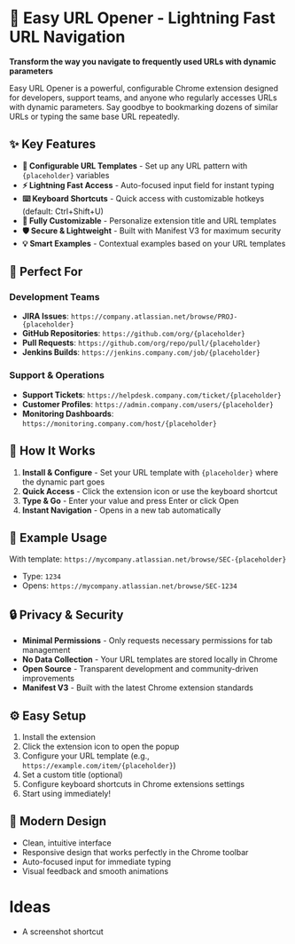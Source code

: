 # 🚀 Easy URL Opener - Lightning Fast URL Navigation

**Transform the way you navigate to frequently used URLs with dynamic parameters**

Easy URL Opener is a powerful, configurable Chrome extension designed for developers, support teams, and anyone who regularly accesses URLs with dynamic parameters. Say goodbye to bookmarking dozens of similar URLs or typing the same base URL repeatedly.

## ✨ Key Features

- **🎯 Configurable URL Templates** - Set up any URL pattern with `{placeholder}` variables
- **⚡ Lightning Fast Access** - Auto-focused input field for instant typing
- **⌨️ Keyboard Shortcuts** - Quick access with customizable hotkeys (default: Ctrl+Shift+U)
- **🔧 Fully Customizable** - Personalize extension title and URL templates
- **🛡️ Secure & Lightweight** - Built with Manifest V3 for maximum security
- **💡 Smart Examples** - Contextual examples based on your URL templates

## 🎯 Perfect For

### Development Teams

- **JIRA Issues**: `https://company.atlassian.net/browse/PROJ-{placeholder}`
- **GitHub Repositories**: `https://github.com/org/{placeholder}`
- **Pull Requests**: `https://github.com/org/repo/pull/{placeholder}`
- **Jenkins Builds**: `https://jenkins.company.com/job/{placeholder}`

### Support & Operations

- **Support Tickets**: `https://helpdesk.company.com/ticket/{placeholder}`
- **Customer Profiles**: `https://admin.company.com/users/{placeholder}`
- **Monitoring Dashboards**: `https://monitoring.company.com/host/{placeholder}`

## 🚀 How It Works

1. **Install & Configure** - Set your URL template with `{placeholder}` where the dynamic part goes
2. **Quick Access** - Click the extension icon or use the keyboard shortcut
3. **Type & Go** - Enter your value and press Enter or click Open
4. **Instant Navigation** - Opens in a new tab automatically

## 📝 Example Usage

With template: `https://mycompany.atlassian.net/browse/SEC-{placeholder}`

- Type: `1234`
- Opens: `https://mycompany.atlassian.net/browse/SEC-1234`

## 🔒 Privacy & Security

- **Minimal Permissions** - Only requests necessary permissions for tab management
- **No Data Collection** - Your URL templates are stored locally in Chrome
- **Open Source** - Transparent development and community-driven improvements
- **Manifest V3** - Built with the latest Chrome extension standards

## ⚙️ Easy Setup

1. Install the extension
2. Click the extension icon to open the popup
3. Configure your URL template (e.g., `https://example.com/item/{placeholder}`)
4. Set a custom title (optional)
5. Configure keyboard shortcuts in Chrome extensions settings
6. Start using immediately!

## 🎨 Modern Design

- Clean, intuitive interface
- Responsive design that works perfectly in the Chrome toolbar
- Auto-focused input for immediate typing
- Visual feedback and smooth animations

# Ideas

- A screenshot shortcut
